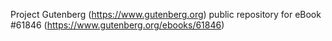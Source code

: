 Project Gutenberg (https://www.gutenberg.org) public repository for eBook #61846 (https://www.gutenberg.org/ebooks/61846)

